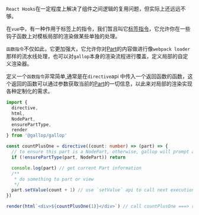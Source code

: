 `React Hooks`在一定程度上解决了组件之间逻辑的复用问题，但实际上还远远不够。

在`vue`中，有一种作用于标签上的指令，我们暂且叫它[标签指令](https://v3.vuejs.org/guide/custom-directive.html)，它允许你在一些钩子函数上对模板局部的渲染做某些单独的处理。

`函数指令`不仅如此，它更加强大，它允许你对[Part](/#Part)的内容做进行像`webpack loader`那样的流水线处理，也可以对`gallop`本身的渲染流程进行覆盖，定义局部的自定义渲染器。

定义一个`函数指令`非常简单,通常是在`directive`api 中传入一个返回函数的函数，这个返回的函数可以通过参数获取当前的[Part](/#Part)的一切信息，以此来对局部的渲染实现各种定制化的需求。

```ts
import {
  directive,
  html,
  NodePart,
  ensurePartType,
  render
} from '@gallop/gallop'

const countPlusOne = directive((count: number) => (part) => {
  // to ensure this part is a NodePart, otherwise, gallop will prompt an error
  if (!ensurePartType(part, NodePart)) return

  console.log(part) // get current Part information
  /**
   * do something to part or view
   */
  part.setValue(count + 1) // use `setValue` api to call next execution
})

render(html`<div>${countPlusOne(1)}</div>`) // call countPlusOne ===> render 2
```
